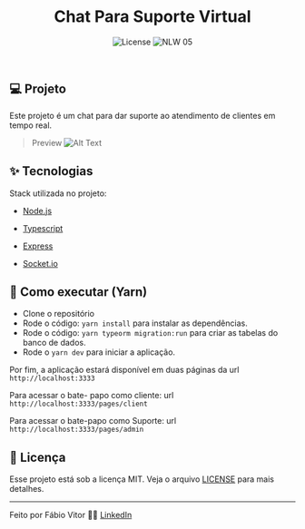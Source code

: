 
<h1 align="center">Chat Para Suporte Virtual</h1>

<p align="center">

<img alt="License" src="https://img.shields.io/static/v1?label=license&message=MIT&color=8257E5&labelColor=000000">

<img src="https://img.shields.io/static/v1?label=NLW&message=05&color=8257E5&labelColor=000000" alt="NLW 05" />

</p>

<br>

## 💻 Projeto

Este projeto é um chat para dar suporte ao atendimento de clientes em tempo real.

> Preview
![Alt Text](https://github.com/FVitor7/NodeJS-Chat-Para-Suporte-Virtual/raw/main/public/images/preview.gif)

## ✨ Tecnologias

  

Stack utilizada no projeto:

- [Node.js](https://nodejs.org/en/)

- [Typescript](https://www.typescriptlang.org/)

- [Express](https://expressjs.com/pt-br/)

- [Socket.io](https://socket.io/)

## 🚀 Como executar (Yarn)

- Clone o repositório
- Rode o código: `yarn install` para instalar as dependências.
- Rode o código: `yarn typeorm migration:run` para criar as tabelas do banco de dados.
- Rode o `yarn dev` para iniciar a aplicação.

Por fim, a aplicação estará disponível em duas páginas da url `http://localhost:3333`

Para acessar o bate- papo como cliente: 
url `http://localhost:3333/pages/client`

Para acessar o bate-papo como Suporte: 
url `http://localhost:3333/pages/admin`

## 📄 Licença
  
Esse projeto está sob a licença MIT. Veja o arquivo [LICENSE](LICENSE.md) para mais detalhes.

---

Feito por Fábio Vitor 👋🏻 [LinkedIn](https://www.linkedin.com/in/fvitor7)
